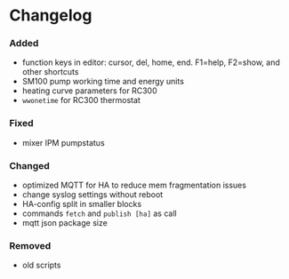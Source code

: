 # Changelog

### Added
- function keys in editor: cursor, del, home, end. F1=help, F2=show, and other shortcuts
- SM100 pump working time and energy units
- heating curve parameters for RC300
- `wwonetime` for RC300 thermostat

### Fixed
- mixer IPM pumpstatus

### Changed
- optimized MQTT for HA to reduce mem fragmentation issues
- change syslog settings without reboot
- HA-config split in smaller blocks
- commands `fetch` and `publish [ha]` as call
- mqtt json package size

### Removed
- old scripts

